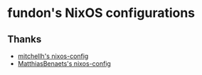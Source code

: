 # fundon's NixOS configurations

## Thanks

* [mitchellh's nixos-config](https://github.com/mitchellh/nixos-config)
* [MatthiasBenaets's nixos-config](https://github.com/MatthiasBenaets/nixos-config)
